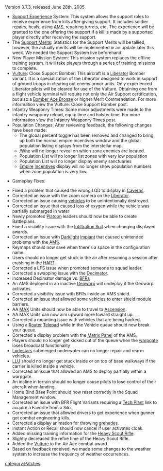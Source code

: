 Version 3.7.3, released June 28th, 2005.

- [Support Experience](/Support_Experience_Points "wikilink") System:
  This system allows the support roles to receive experience from
  kills after giving support. It includes soldier repairs, heals,
  using [AMS](/AMS "wikilink"), repairing turrets, etc. The experience
  will be granted to the one offering the support if a kill is made by
  a supported player directly after receiving the support.
- The [Support Merits](/Support_Merit_Commendations "wikilink"):
  Statistics for the Support Merits will be tallied, however, the
  actually merits will be implemented in an update later this week. We
  needed the Support System live beforehand.
- New Player Mission System: This mission system replaces the offline
  training system. It will take players through a series of training
  missions to complete.
- [Vulture](/Vulture "wikilink"): Close Support Bomber: This aircraft
  is a [Liberator](/Liberator "wikilink") Bomber variant. It is a
  specialization of the Liberator designed to work in support of
  ground troops in clearing out enemy armor units. Only experienced
  Liberator pilots will be cleared for use of the Vulture. Obtaining
  one from a flight vehicle terminal will require not only the Air
  Support certification, but also a [Bomber Ace
  Bronze](/Bomber_Ace "wikilink") or higher Merit Commendation. For
  more information view the Vulture: Close Support Bomber post.
- Infantry Weaponry Times: Some minor adjustments were made to the
  infantry weaponry reload, equip time and holster time. For more
  information view the Infantry Weaponry Times post.
- Population Changes: After reviewing feedback, the following changes
  have been made:
  - The global percent toggle has been removed and changed to bring
    up both the normal empire incentives window and the global
    population listing displays from the interstellar map.
  - /[Who](/Who "wikilink") will no longer reveal on which zone
    enemies are located.
  - Population List will no longer list zones with very low
    population
  - Population List will no longer display enemy sanctuaries
  - [Empire](/Empire "wikilink") [Incentives](/Incentives "wikilink")
    display will no longer show population numbers when zone
    population is very low.

<!-- -->

- Gameplay Fixes:

<!-- -->

- Fixed a problem that caused the wrong LOD to display in
  [Caverns](/Caverns "wikilink").
- Corrected an issue with the zoom camera on the
  [Liberator](/Liberator "wikilink").
- Corrected an issue causing [vehicles](/vehicle "wikilink") to be
  unintentionally destroyed.
- Corrected an issue that caused loss of oxygen while the vehicle was
  partially submerged in water
- Newly promoted [Platoon](/Platoon "wikilink") leaders should now be
  able to create Battleplans.
- Fixed a visibility issue with the [Infiltration
  Suit](/Infiltration_Suit "wikilink") when changing displayed awards.
- Corrected an issue with [Darklight](/Darklight "wikilink")
  [Implant](/Implant "wikilink") that caused unintended problems with
  the [AMS](/AMS "wikilink").
- Keymaps should now save when there's a space in the configuration
  name.
- Users should no longer get stuck in the air after resuming a session
  after crashing in the [HART](/HART "wikilink").
- Corrected a LFS issue when promoted someone to squad leader.
- Corrected a swapping issue with the
  [Decimator](/Decimator "wikilink").
- Increased Decimator damage vs.
  [BFRs](/BattleFrame_Robotics "wikilink")
- An AMS deployed in an inactive [Geowarp](/Geowarp "wikilink") will
  undeploy if the Geowarp activates.
- Corrected a visibility issue with BFRs inside an AMS shield.
- Corrected an issue that allowed some vehicles to enter shield module
  barriers.
- AA [MAX](/MAX "wikilink") Units should now be able to travel to
  [Ascension](/Oshur#Ascension "wikilink").
- AA MAX Units can now aim upward more toward straight up.
- Corrected a mounting issue with vehicles that are being hacked.
- Using a [Router](/Router "wikilink") [Telepad](/Telepad "wikilink")
  while in the Vehicle queue should now break your queue.
- Corrected a display problem with the [Matrix
  Panel](/Matrix_Panel "wikilink") of the AMS.
- Players should no longer get kicked out of the queue when the
  [warpgate](/warpgate "wikilink") loses broadcast functionality
- [Lodestars](/Lodestar "wikilink") submerged underwater can no longer
  repair and rearm vehicles.
- [LLU](/LLU "wikilink") should no longer get stuck inside or on top of
  base walkways if the carrier is killed inside a vehicle.
- Corrected an issue that allowed an AMS to deploy partially within a
  warpgate.
- An incline in terrain should no longer cause pilots to lose control
  of their aircraft when landing.
- Home Bind Base Point should now reset correctly in the Squad
  Management window.
- Corrected an issue with BFR Flight Variants requiring a [Tech
  Plant](/Technology_Plant "wikilink") link to acquire a Favorite from
  a Silo.
- Corrected an issue that allowed drivers to get experience when
  gunner got combat engineering kills.
- Corrected a display animation for throwing
  [grenades](/grenade "wikilink").
- Instant Action or Recall should now cancel if user activates cloak.
- Added missing training information for the [Heavy Scout
  Rifle](/Heavy_Scout_Rifle "wikilink").
- Slightly decreased the refire time of the Heavy Scout Rifle.
- Added the [Vulture](/Vulture "wikilink") to the Air Ace combat award
- Based on feedback received, we made some changes to the weather
  system to increase the frequency of weather occurrences.

[category:Patches](/category:Patches "wikilink")
